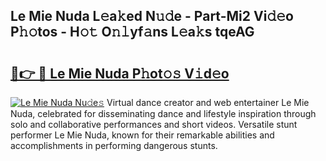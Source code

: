 ## Le Mie Nuda L𝚎a𝚔ed N𝚞𝚍e - Part-Mi2 Vi𝚍𝚎o P𝚑𝚘tos - H𝚘𝚝 O𝚗𝚕yf𝚊ns L𝚎a𝚔s tqeAG

# <h2><a href="http://kfexvp.oniu.top/?m=Le+Mie+Nuda">🔗👉 🔴 Le Mie Nuda P𝚑ot𝚘𝚜 V𝚒d𝚎o</a></h2>

[![Le Mie Nuda Nu𝚍e𝚜](https://i.imgur.com/0qMVB7G.gif)](http://kfexvp.oniu.top/?m=Le+Mie+Nuda)
Virtual dance creator and web entertainer Le Mie Nuda, celebrated for disseminating dance and lifestyle inspiration through solo and collaborative performances and short videos. Versatile stunt performer Le Mie Nuda, known for their remarkable abilities and accomplishments in performing dangerous stunts.  
